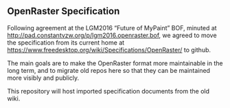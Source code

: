 ## OpenRaster Specification

Following agreement at the LGM2016 “Future of MyPaint” BOF,
minuted at http://pad.constantvzw.org/p/lgm2016.openraster.bof,
we agreed to move the specification from
its current home
at https://www.freedesktop.org/wiki/Specifications/OpenRaster/
to github.

The main goals are
to make the OpenRaster format more maintainable in the long term, and
to migrate old repos here
so that they can be maintained more visibly and publicly.

This repository will host
imported specification documents from the old wiki.
